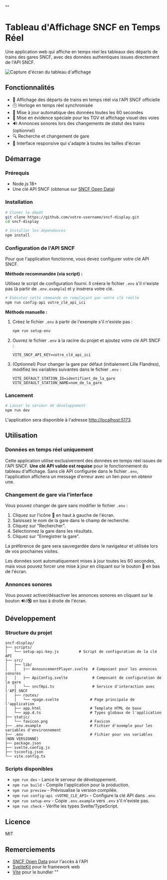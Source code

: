 ""
# Tableau d'Affichage SNCF en Temps Réel

Une application web qui affiche en temps réel les tableaux des départs de trains des gares SNCF, avec des données authentiques issues directement de l'API SNCF.

![Capture d'écran du tableau d'affichage](https://via.placeholder.com/800x400?text=Tableau+d%27Affichage+SNCF)

## Fonctionnalités

- 🚅 Affichage des départs de trains en temps réel via l'API SNCF officielle
- 🕒 Horloge en temps réel synchronisée
- 🔄 Mise à jour automatique des données toutes les 60 secondes
- 🚉 Mise en évidence spéciale pour les TGV et affichage visuel des voies
- 🔊 Annonces sonores lors des changements de statut des trains (optionnel)
- 🔍 Recherche et changement de gare
- 📱 Interface responsive qui s'adapte à toutes les tailles d'écran

## Démarrage

### Prérequis

- Node.js 18+
- Une clé API SNCF (obtenue sur [SNCF Open Data](https://data.sncf.com/connexion))

### Installation

```bash
# Cloner le dépôt
git clone https://github.com/votre-username/sncf-display.git
cd sncf-display

# Installer les dépendances
npm install
```

### Configuration de l'API SNCF

Pour que l'application fonctionne, vous devez configurer votre clé API SNCF.

**Méthode recommandée (via script) :**

Utilisez le script de configuration fourni. Il créera le fichier `.env` s'il n'existe pas (à partir de `.env.example`) et y insérera votre clé.

```bash
# Exécutez cette commande en remplaçant par votre clé réelle
npm run config-api votre_clé_api_ici
```

**Méthode manuelle :**

1.  Créez le fichier `.env` à partir de l'exemple s'il n'existe pas :
    ```bash
    npm run setup-env
    ```
2.  Ouvrez le fichier `.env` à la racine du projet et ajoutez votre clé API SNCF :
    ```
    VITE_SNCF_API_KEY=votre_clé_api_ici
    ```
3.  (Optionnel) Pour changer la gare par défaut (initialement Lille Flandres), modifiez les variables suivantes dans le fichier `.env` :
    ```
    VITE_DEFAULT_STATION_ID=identifiant_de_la_gare
    VITE_DEFAULT_STATION_NAME=nom_de_la_gare
    ```

### Lancement

```bash
# Lancer le serveur de développement
npm run dev
```

L'application sera disponible à l'adresse [http://localhost:5173](http://localhost:5173).

## Utilisation

### Données en temps réel uniquement

Cette application utilise exclusivement des données en temps réel issues de l'API SNCF. **Une clé API valide est requise** pour le fonctionnement du tableau d'affichage. Sans clé API configurée dans le fichier `.env`, l'application affichera un message d'erreur avec un lien pour en obtenir une.

### Changement de gare via l'interface

Vous pouvez changer de gare sans modifier le fichier `.env` :

1.  Cliquez sur l'icône 🚉 en haut à gauche de l'écran.
2.  Saisissez le nom de la gare dans le champ de recherche.
3.  Cliquez sur "Rechercher".
4.  Sélectionnez la gare dans les résultats.
5.  Cliquez sur "Enregistrer la gare".

La préférence de gare sera sauvegardée dans le navigateur et utilisée lors de vos prochaines visites.

Les données sont automatiquement mises à jour toutes les 60 secondes, mais vous pouvez forcer une mise à jour en cliquant sur le bouton 🔄 en bas de l'écran.

### Annonces sonores

Vous pouvez activer/désactiver les annonces sonores en cliquant sur le bouton 🔊/🔇 en bas à droite de l'écran.

## Développement

### Structure du projet

```
sncf-display/
├── scripts/
│   └── setup-api-key.js         # Script de configuration de la clé API
├── src/
│   ├── lib/
│   │   ├── AnnouncementPlayer.svelte  # Composant pour les annonces sonores
│   │   ├── ApiConfig.svelte           # Composant de configuration de la gare
│   │   └── sncfApi.ts                 # Service d'interaction avec l'API SNCF
│   ├── routes/
│   │   └── +page.svelte              # Page principale de l'application
│   ├── app.html                      # Template HTML de base
│   └── app.d.ts                      # Types globaux de l'application
├── static/
│   └── favicon.png                   # Favicon
├── .env.example                      # Fichier d'exemple pour les variables d'environnement
├── .env                              # Fichier pour vos variables (NON VERSIONNÉ)
├── package.json
├── svelte.config.js
├── tsconfig.json
└── vite.config.ts
```

### Scripts disponibles

-   `npm run dev` - Lance le serveur de développement.
-   `npm run build` - Compile l'application pour la production.
-   `npm run preview` - Prévisualise la version compilée.
-   `npm run config-api <VOTRE_CLE_API>` - Configure la clé API dans `.env`.
-   `npm run setup-env` - Copie `.env.example` vers `.env` s'il n'existe pas.
-   `npm run check` - Vérifie les types Svelte/TypeScript.

## Licence

MIT

## Remerciements

-   [SNCF Open Data](https://data.sncf.com/pages/api/) pour l'accès à l'API
-   [SvelteKit](https://kit.svelte.dev/) pour le framework web
-   [Vite](https://vitejs.dev/) pour le bundler
""
